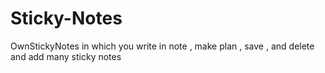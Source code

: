 # Sticky-Notes
OwnStickyNotes in which you write in note , make plan , save , and delete and add many sticky notes
